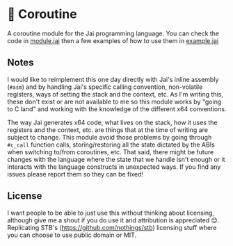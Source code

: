 # :running: Coroutine

A coroutine module for the Jai programming language. You can check the code in [module.jai](module.jai) then a few examples of how to use them in [example.jai](example.jai)

## Notes

I would like to reimplement this one day directly with Jai's inline assembly (`#asm`) and by handling Jai's specific calling convention, non-volatile registers, ways of setting the stack and the context, etc. As I'm writing this, these don't exist or are not available to me so this module works by "going to C land" and working with the knowledge of the different x64 conventions.

The way Jai generates x64 code, what lives on the stack, how it uses the registers and the context, etc. are things that at the time of writing are subject to change. This module avoid those problems by going through `#c_call` function calls, storing/restoring all the state dictated by the ABIs when switching to/from coroutines, etc. That said, there might be future changes with the language where the state that we handle isn't enough or it interacts with the language constructs in unexpected ways. If you find any issues please report them so they can be fixed!

## License

I want people to be able to just use this without thinking about licensing, although give me a shout if you do use it and attribution is appreciated 😊. Replicating STB's (https://github.com/nothings/stb) licensing stuff where you can choose to use public domain or MIT.
